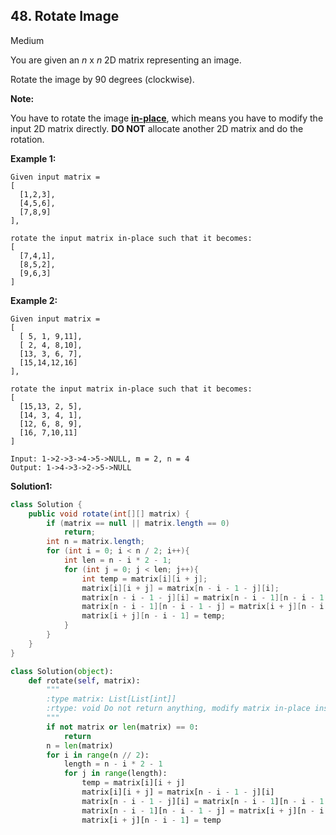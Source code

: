## 48. Rotate Image

Medium

You are given an *n* x *n* 2D matrix representing an image.

Rotate the image by 90 degrees (clockwise).

**Note:**

You have to rotate the image [**in-place**](https://en.wikipedia.org/wiki/In-place_algorithm), which means you have to modify the input 2D matrix directly. **DO NOT** allocate another 2D matrix and do the rotation.

**Example 1:**

```
Given input matrix = 
[
  [1,2,3],
  [4,5,6],
  [7,8,9]
],

rotate the input matrix in-place such that it becomes:
[
  [7,4,1],
  [8,5,2],
  [9,6,3]
]
```

**Example 2:**

```
Given input matrix =
[
  [ 5, 1, 9,11],
  [ 2, 4, 8,10],
  [13, 3, 6, 7],
  [15,14,12,16]
], 

rotate the input matrix in-place such that it becomes:
[
  [15,13, 2, 5],
  [14, 3, 4, 1],
  [12, 6, 8, 9],
  [16, 7,10,11]
]
```

```
Input: 1->2->3->4->5->NULL, m = 2, n = 4
Output: 1->4->3->2->5->NULL
```

**Solution1:**

```java
class Solution {
    public void rotate(int[][] matrix) {
        if (matrix == null || matrix.length == 0)
            return;
        int n = matrix.length;
        for (int i = 0; i < n / 2; i++){
            int len = n - i * 2 - 1;
            for (int j = 0; j < len; j++){
                int temp = matrix[i][i + j];
                matrix[i][i + j] = matrix[n - i - 1 - j][i];
                matrix[n - i - 1 - j][i] = matrix[n - i - 1][n - i - 1 - j];
                matrix[n - i - 1][n - i - 1 - j] = matrix[i + j][n - i - 1];
                matrix[i + j][n - i - 1] = temp;
            }
        }
    }
}
```

```python
class Solution(object):
    def rotate(self, matrix):
        """
        :type matrix: List[List[int]]
        :rtype: void Do not return anything, modify matrix in-place instead.
        """
        if not matrix or len(matrix) == 0:
            return
        n = len(matrix)
        for i in range(n // 2):
            length = n - i * 2 - 1
            for j in range(length):
                temp = matrix[i][i + j]
                matrix[i][i + j] = matrix[n - i - 1 - j][i]
                matrix[n - i - 1 - j][i] = matrix[n - i - 1][n - i - 1 - j]
                matrix[n - i - 1][n - i - 1 - j] = matrix[i + j][n - i - 1]
                matrix[i + j][n - i - 1] = temp
        
```
